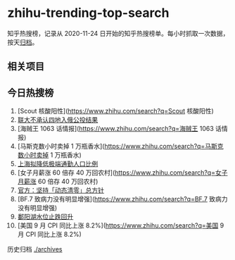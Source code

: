 # zhihu-trending-top-search

知乎热搜榜，记录从 2020-11-24 日开始的知乎热搜榜单。每小时抓取一次数据，按天[归档](./archives)。

## 相关项目

## 今日热搜榜

<!-- BEGIN -->
<!-- 最后更新时间 Fri Oct 14 2022 02:26:20 GMT+0800 (China Standard Time) -->

1. [Scout 核酸阳性](https://www.zhihu.com/search?q=Scout 核酸阳性)
1. [联大不承认四地入俄公投结果](https://www.zhihu.com/search?q=联大不承认四地入俄公投结果)
1. [海贼王 1063 话情报](https://www.zhihu.com/search?q=海贼王 1063 话情报)
1. [马斯克数小时卖掉 1 万瓶香水](https://www.zhihu.com/search?q=马斯克数小时卖掉 1 万瓶香水)
1. [上海拟降低极端通勤人口比例](https://www.zhihu.com/search?q=上海拟降低极端通勤人口比例)
1. [女子月薪涨 60 倍存 40 万回农村](https://www.zhihu.com/search?q=女子月薪涨 60 倍存 40 万回农村)
1. [官方：坚持「动态清零」总方针](https://www.zhihu.com/search?q=官方：坚持「动态清零」总方针)
1. [BF.7 致病力没有明显增强](https://www.zhihu.com/search?q=BF.7 致病力没有明显增强)
1. [鄱阳湖水位止跌回升](https://www.zhihu.com/search?q=鄱阳湖水位止跌回升)
1. [美国 9 月 CPI 同比上涨 8.2%](https://www.zhihu.com/search?q=美国 9 月 CPI 同比上涨 8.2%)

<!-- END -->

历史归档 [./archives](./archives)
